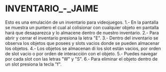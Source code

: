 # INVENTARIO_-_JAIME
Esto es una emulación de un inventario para videojuegos.
1.- En la pantalla se muestra un puntero el cual al colisionar con cualquier objeto en pantalla hará que desaparezca y lo almacene dentro de nuestro inventario.
2.- Para abrir y cerrar el inventario presiona la letra "E".
3.- Dentro del inventario se observa los objetos que posees y slots vacios donde se pueden almacenar los objetos.
4.- Los objetos se almacenan di los slot están vacios, por orden de slot vacio o por orden de interacción con el objeto.
5.- Puedes navegar por cada slot con las letras "W" y "S".
6.- Para eliminar el objeto dentro de un slot presiona la tecla "f".
